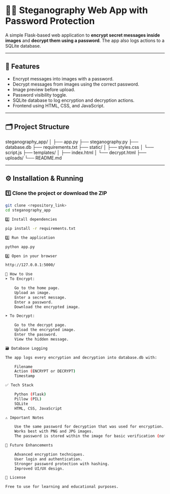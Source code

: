 # 🕵️‍♂️ Steganography Web App with Password Protection


A simple Flask-based web application to **encrypt secret messages inside images** and **decrypt them using a password**. The app also logs actions to a SQLite database.

---

## 🚀 Features
- Encrypt messages into images with a password.
- Decrypt messages from images using the correct password.
- Image preview before upload.
- Password visibility toggle.
- SQLite database to log encryption and decryption actions.
- Frontend using HTML, CSS, and JavaScript.

---

## 🗂️ Project Structure

steganography_app/ │ ├── app.py ├── steganography.py ├── database.db ├── requirements.txt ├── static/ │ ├── styles.css │ └── script.js ├── templates/ │ ├── index.html │ └── decrypt.html ├── uploads/ └── README.md


---

## ⚙️ Installation & Running

### 1️⃣ Clone the project or download the ZIP
```bash
git clone <repository_link>
cd steganography_app

2️⃣ Install dependencies

pip install -r requirements.txt

3️⃣ Run the application

python app.py

4️⃣ Open in your browser

http://127.0.0.1:5000/

🔑 How to Use
➤ To Encrypt:

    Go to the home page.
    Upload an image.
    Enter a secret message.
    Enter a password.
    Download the encrypted image.

➤ To Decrypt:

    Go to the decrypt page.
    Upload the encrypted image.
    Enter the password.
    View the hidden message.

🗃️ Database Logging

The app logs every encryption and decryption into database.db with:

    Filename
    Action (ENCRYPT or DECRYPT)
    Timestamp

✅ Tech Stack

    Python (Flask)
    Pillow (PIL)
    SQLite
    HTML, CSS, JavaScript

⚠️ Important Notes

    Use the same password for decryption that was used for encryption.
    Works best with PNG and JPG images.
    The password is stored within the image for basic verification (not secure for sensitive data).

🔮 Future Enhancements

    Advanced encryption techniques.
    User login and authentication.
    Stronger password protection with hashing.
    Improved UI/UX design.

📝 License

Free to use for learning and educational purposes.

